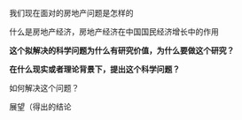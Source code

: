 我们现在面对的房地产问题是怎样的

什么是房地产经济，房地产经济在中国国民经济增长中的作用

**这个拟解决的科学问题为什么有研究价值，为什么要做这个研究？**

**在什么现实或者理论背景下，提出这个科学问题？**

如何解决这个问题？

展望（得出的结论